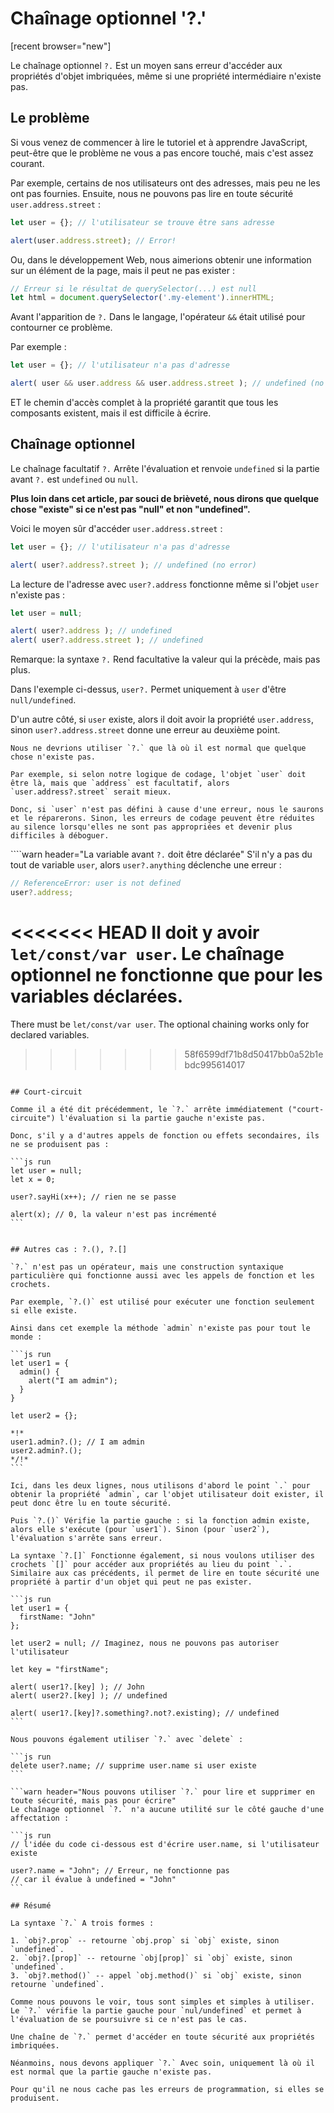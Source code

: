 

# Chaînage optionnel '?.'

[recent browser="new"]

Le chaînage optionnel `?.` Est un moyen sans erreur d'accéder aux propriétés d'objet imbriquées, même si une propriété intermédiaire n'existe pas.

## Le problème

Si vous venez de commencer à lire le tutoriel et à apprendre JavaScript, peut-être que le problème ne vous a pas encore touché, mais c'est assez courant.

Par exemple, certains de nos utilisateurs ont des adresses, mais peu ne les ont pas fournies. Ensuite, nous ne pouvons pas lire en toute sécurité `user.address.street` :

```js run
let user = {}; // l'utilisateur se trouve être sans adresse

alert(user.address.street); // Error!
```

Ou, dans le développement Web, nous aimerions obtenir une information sur un élément de la page, mais il peut ne pas exister :

```js run
// Erreur si le résultat de querySelector(...) est null
let html = document.querySelector('.my-element').innerHTML;
```

Avant l'apparition de `?.` Dans le langage, l'opérateur `&&` était utilisé pour contourner ce problème.

Par exemple :

```js run
let user = {}; // l'utilisateur n'a pas d'adresse

alert( user && user.address && user.address.street ); // undefined (no error)
```

ET le chemin d'accès complet à la propriété garantit que tous les composants existent, mais il est difficile à écrire.

## Chaînage optionnel

Le chaînage facultatif `?.` Arrête l'évaluation et renvoie `undefined` si la partie avant `?.` est `undefined` ou `null`.

**Plus loin dans cet article, par souci de brièveté, nous dirons que quelque chose "existe" si ce n'est pas "null" et non "undefined".**

Voici le moyen sûr d'accéder `user.address.street` :

```js run
let user = {}; // l'utilisateur n'a pas d'adresse

alert( user?.address?.street ); // undefined (no error)
```

La lecture de l'adresse avec `user?.address` fonctionne même si l'objet `user` n'existe pas :

```js run
let user = null;

alert( user?.address ); // undefined
alert( user?.address.street ); // undefined
```

Remarque: la syntaxe `?.` Rend facultative la valeur qui la précède, mais pas plus.

Dans l'exemple ci-dessus, `user?.` Permet uniquement à `user` d'être `null/undefined`.

D'un autre côté, si `user` existe, alors il doit avoir la propriété `user.address`, sinon `user?.address.street` donne une erreur au deuxième point.

```warn header="N'abusez pas du chaînage optionnel"
Nous ne devrions utiliser `?.` que là où il est normal que quelque chose n'existe pas.

Par exemple, si selon notre logique de codage, l'objet `user` doit être là, mais que `address` est facultatif, alors `user.address?.street` serait mieux.

Donc, si `user` n'est pas défini à cause d'une erreur, nous le saurons et le réparerons. Sinon, les erreurs de codage peuvent être réduites au silence lorsqu'elles ne sont pas appropriées et devenir plus difficiles à déboguer.
```

````warn header="La variable avant `?.` doit être déclarée"
S'il n'y a pas du tout de variable `user`, alors `user?.anything` déclenche une erreur :

```js run
// ReferenceError: user is not defined
user?.address;
```
<<<<<<< HEAD
Il doit y avoir `let/const/var user`. Le chaînage optionnel ne fonctionne que pour les variables déclarées.
=======
There must be `let/const/var user`. The optional chaining works only for declared variables.
>>>>>>> 58f6599df71b8d50417bb0a52b1ebdc995614017
````

## Court-circuit

Comme il a été dit précédemment, le `?.` arrête immédiatement ("court-circuite") l'évaluation si la partie gauche n'existe pas.

Donc, s'il y a d'autres appels de fonction ou effets secondaires, ils ne se produisent pas :

```js run
let user = null;
let x = 0;

user?.sayHi(x++); // rien ne se passe

alert(x); // 0, la valeur n'est pas incrémenté
```


## Autres cas : ?.(), ?.[]

`?.` n'est pas un opérateur, mais une construction syntaxique particulière qui fonctionne aussi avec les appels de fonction et les crochets.

Par exemple, `?.()` est utilisé pour exécuter une fonction seulement si elle existe.

Ainsi dans cet exemple la méthode `admin` n'existe pas pour tout le monde :

```js run
let user1 = {
  admin() {
    alert("I am admin");
  }
}

let user2 = {};

*!*
user1.admin?.(); // I am admin
user2.admin?.();
*/!*
```

Ici, dans les deux lignes, nous utilisons d'abord le point `.` pour obtenir la propriété `admin`, car l'objet utilisateur doit exister, il peut donc être lu en toute sécurité.

Puis `?.()` Vérifie la partie gauche : si la fonction admin existe, alors elle s'exécute (pour `user1`). Sinon (pour `user2`), l'évaluation s'arrête sans erreur.

La syntaxe `?.[]` Fonctionne également, si nous voulons utiliser des crochets `[]` pour accéder aux propriétés au lieu du point `.`. Similaire aux cas précédents, il permet de lire en toute sécurité une propriété à partir d'un objet qui peut ne pas exister.

```js run
let user1 = {
  firstName: "John"
};

let user2 = null; // Imaginez, nous ne pouvons pas autoriser l'utilisateur

let key = "firstName";

alert( user1?.[key] ); // John
alert( user2?.[key] ); // undefined

alert( user1?.[key]?.something?.not?.existing); // undefined
```

Nous pouvons également utiliser `?.` avec `delete` :

```js run
delete user?.name; // supprime user.name si user existe
```

```warn header="Nous pouvons utiliser `?.` pour lire et supprimer en toute sécurité, mais pas pour écrire"
Le chaînage optionnel `?.` n'a aucune utilité sur le côté gauche d'une affectation :

```js run
// l'idée du code ci-dessous est d'écrire user.name, si l'utilisateur existe

user?.name = "John"; // Erreur, ne fonctionne pas
// car il évalue à undefined = "John"
```

## Résumé

La syntaxe `?.` A trois formes :

1. `obj?.prop` -- retourne `obj.prop` si `obj` existe, sinon `undefined`.
2. `obj?.[prop]` -- retourne `obj[prop]` si `obj` existe, sinon `undefined`.
3. `obj?.method()` -- appel `obj.method()` si `obj` existe, sinon retourne `undefined`.

Comme nous pouvons le voir, tous sont simples et simples à utiliser. Le `?.` vérifie la partie gauche pour `nul/undefined` et permet à l'évaluation de se poursuivre si ce n'est pas le cas.

Une chaîne de `?.` permet d'accéder en toute sécurité aux propriétés imbriquées.

Néanmoins, nous devons appliquer `?.` Avec soin, uniquement là où il est normal que la partie gauche n'existe pas.

Pour qu'il ne nous cache pas les erreurs de programmation, si elles se produisent.
